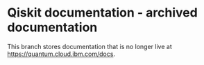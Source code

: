 # Qiskit documentation - archived documentation

This branch stores documentation that is no longer live at https://quantum.cloud.ibm.com/docs.
